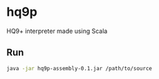 # hq9p
HQ9+ interpreter made using Scala 

## Run
```bash
java -jar hq9p-assembly-0.1.jar /path/to/source
```
